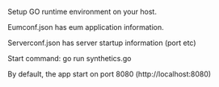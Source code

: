 Setup GO runtime environment on your host.

Eumconf.json has eum application information.

Serverconf.json has server startup information (port etc)

Start command: go run synthetics.go

By default, the app start on port 8080 (http://localhost:8080)

